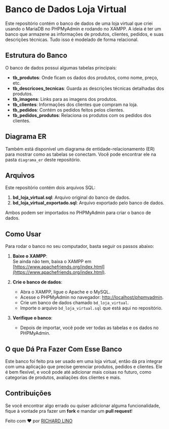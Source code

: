 # Banco de Dados Loja Virtual

Este repositório contém o banco de dados de uma loja virtual que criei usando o MariaDB no PHPMyAdmin e rodando no XAMPP. A ideia é ter um banco que armazene as informações de produtos, clientes, pedidos, e suas descrições técnicas. Tudo isso é modelado de forma relacional.

## Estrutura do Banco

O banco de dados possui algumas tabelas principais:

- **tb_produtos**: Onde ficam os dados dos produtos, como nome, preço, etc.
- **tb_descricoes_tecnicas**: Guarda as descrições técnicas detalhadas dos produtos.
- **tb_imagens**: Links para as imagens dos produtos.
- **tb_clientes**: Informações dos clientes que compram na loja.
- **tb_pedidos**: Contém os pedidos feitos pelos clientes.
- **tb_pedidos_produtos**: Relaciona os produtos com os pedidos dos clientes.

## Diagrama ER

Também está disponivel um diagrama de entidade-relacionamento (ER) para mostrar como as tabelas se conectam. Você pode encontrar ele na pasta `diagrama_er` deste repositório.

## Arquivos

Este repositório contém dois arquivos SQL:

1. **bd_loja_virtual.sql**: Arquivo original do banco de dados.
2. **bd_loja_virtual_exportado.sql**: Arquivo exportado pelo banco de dados. 

Ambos podem ser importados no PHPMyAdmin para criar o banco de dados.

## Como Usar

Para rodar o banco no seu computador, basta seguir os passos abaixo:

1. **Baixe o XAMPP**:  
   Se ainda não tem, baixa o XAMPP em [https://www.apachefriends.org/index.html](https://www.apachefriends.org/index.html).

2. **Crie o banco de dados**:
   - Abra o XAMPP, ligue o Apache e o MySQL.
   - Acesse o PHPMyAdmin no navegador: [http://localhost/phpmyadmin](http://localhost/phpmyadmin).
   - Crie um banco de dados chamado `bd_loja_virtual`.
   - Importe o arquivo `bd_loja_virtual.sql` que está aqui no repositório.

3. **Verifique o banco**:
   - Depois de importar, você pode ver todas as tabelas e os dados no PHPMyAdmin.

## O que Dá Pra Fazer Com Esse Banco

Este banco foi feito pra ser usado em uma loja virtual, então dá pra integrar com uma aplicação que precise gerenciar produtos, pedidos e clientes. Ele é bem flexível, e você pode até adicionar mais coisas no futuro, como categorias de produtos, avaliações dos clientes e mais.

## Contribuições

Se você encontrar algo errado ou quiser adicionar alguma funcionalidade, fique à vontade pra fazer um **fork** e mandar um **pull request**!


Feito com ❤️ por [RICHARD LINO](https://github.com/richard-lino)

